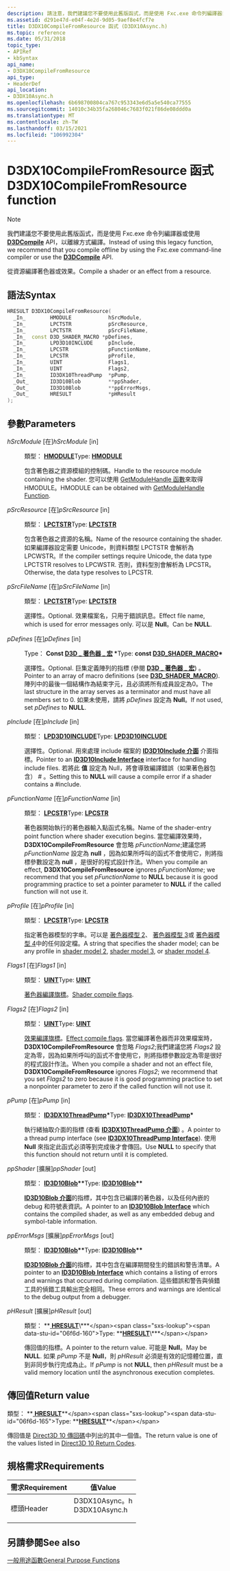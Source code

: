 ```yaml
---
description: 請注意，我們建議您不要使用此舊版函式，而是使用 Fxc.exe 命令列編譯器或使用 D3DCompile API，以離線方式編譯。 從資源編譯著色器或效果。
ms.assetid: d291e47d-e04f-4e2d-9d05-9aef8e4fcf7e
title: D3DX10CompileFromResource 函式 (D3DX10Async.h)
ms.topic: reference
ms.date: 05/31/2018
topic_type:
- APIRef
- kbSyntax
api_name:
- D3DX10CompileFromResource
api_type:
- HeaderDef
api_location:
- D3DX10Async.h
ms.openlocfilehash: 6b698700804ca767c953343e6d5a5e540ca77555
ms.sourcegitcommit: 14010c34b35fa268046c7683f021f86de08ddd0a
ms.translationtype: MT
ms.contentlocale: zh-TW
ms.lasthandoff: 03/15/2021
ms.locfileid: "106992304"
---
```

# <a name="d3dx10compilefromresource-function"></a><span data-ttu-id="06f6d-104">D3DX10CompileFromResource 函式</span><span class="sxs-lookup"><span data-stu-id="06f6d-104">D3DX10CompileFromResource function</span></span>

> [!Note]  
> <span data-ttu-id="06f6d-105">我們建議您不要使用此舊版函式，而是使用 Fxc.exe 命令列編譯器或使用 [**D3DCompile**](/windows/win32/api/d3dcompiler/nf-d3dcompiler-d3dcompile) API，以離線方式編譯。</span><span class="sxs-lookup"><span data-stu-id="06f6d-105">Instead of using this legacy function, we recommend that you compile offline by using the Fxc.exe command-line compiler or use the [**D3DCompile**](/windows/win32/api/d3dcompiler/nf-d3dcompiler-d3dcompile) API.</span></span>

 

<span data-ttu-id="06f6d-106">從資源編譯著色器或效果。</span><span class="sxs-lookup"><span data-stu-id="06f6d-106">Compile a shader or an effect from a resource.</span></span>

## <a name="syntax"></a><span data-ttu-id="06f6d-107">語法</span><span class="sxs-lookup"><span data-stu-id="06f6d-107">Syntax</span></span>


```C++
HRESULT D3DX10CompileFromResource(
  _In_        HMODULE            hSrcModule,
  _In_        LPCTSTR            pSrcResource,
  _In_        LPCTSTR            pSrcFileName,
  _In_  const D3D_SHADER_MACRO *pDefines,
  _In_        LPD3D10INCLUDE     pInclude,
  _In_        LPCSTR             pFunctionName,
  _In_        LPCSTR             pProfile,
  _In_        UINT               Flags1,
  _In_        UINT               Flags2,
  _In_        ID3DX10ThreadPump  *pPump,
  _Out_       ID3D10Blob         **ppShader,
  _Out_       ID3D10Blob         **ppErrorMsgs,
  _Out_       HRESULT            *pHResult
);
```



## <a name="parameters"></a><span data-ttu-id="06f6d-108">參數</span><span class="sxs-lookup"><span data-stu-id="06f6d-108">Parameters</span></span>

<dl> <dt>

<span data-ttu-id="06f6d-109">*hSrcModule* \[在\]</span><span class="sxs-lookup"><span data-stu-id="06f6d-109">*hSrcModule* \[in\]</span></span>
</dt> <dd>

<span data-ttu-id="06f6d-110">類型： **[ **HMODULE**](../winprog/windows-data-types.md)**</span><span class="sxs-lookup"><span data-stu-id="06f6d-110">Type: **[**HMODULE**](../winprog/windows-data-types.md)**</span></span>

<span data-ttu-id="06f6d-111">包含著色器之資源模組的控制碼。</span><span class="sxs-lookup"><span data-stu-id="06f6d-111">Handle to the resource module containing the shader.</span></span> <span data-ttu-id="06f6d-112">您可以使用 [GetModuleHandle 函數](/windows/win32/api/libloaderapi/nf-libloaderapi-getmodulehandlea)來取得 HMODULE。</span><span class="sxs-lookup"><span data-stu-id="06f6d-112">HMODULE can be obtained with [GetModuleHandle Function](/windows/win32/api/libloaderapi/nf-libloaderapi-getmodulehandlea).</span></span>

</dd> <dt>

<span data-ttu-id="06f6d-113">*pSrcResource* \[在\]</span><span class="sxs-lookup"><span data-stu-id="06f6d-113">*pSrcResource* \[in\]</span></span>
</dt> <dd>

<span data-ttu-id="06f6d-114">類型： **[ **LPCTSTR**](../winprog/windows-data-types.md)**</span><span class="sxs-lookup"><span data-stu-id="06f6d-114">Type: **[**LPCTSTR**](../winprog/windows-data-types.md)**</span></span>

<span data-ttu-id="06f6d-115">包含著色器之資源的名稱。</span><span class="sxs-lookup"><span data-stu-id="06f6d-115">Name of the resource containing the shader.</span></span> <span data-ttu-id="06f6d-116">如果編譯器設定需要 Unicode，則資料類型 LPCTSTR 會解析為 LPCWSTR。</span><span class="sxs-lookup"><span data-stu-id="06f6d-116">If the compiler settings require Unicode, the data type LPCTSTR resolves to LPCWSTR.</span></span> <span data-ttu-id="06f6d-117">否則，資料型別會解析為 LPCSTR。</span><span class="sxs-lookup"><span data-stu-id="06f6d-117">Otherwise, the data type resolves to LPCSTR.</span></span>

</dd> <dt>

<span data-ttu-id="06f6d-118">*pSrcFileName* \[在\]</span><span class="sxs-lookup"><span data-stu-id="06f6d-118">*pSrcFileName* \[in\]</span></span>
</dt> <dd>

<span data-ttu-id="06f6d-119">類型： **[ **LPCTSTR**](../winprog/windows-data-types.md)**</span><span class="sxs-lookup"><span data-stu-id="06f6d-119">Type: **[**LPCTSTR**](../winprog/windows-data-types.md)**</span></span>

<span data-ttu-id="06f6d-120">選擇性。</span><span class="sxs-lookup"><span data-stu-id="06f6d-120">Optional.</span></span> <span data-ttu-id="06f6d-121">效果檔案名，只用于錯誤訊息。</span><span class="sxs-lookup"><span data-stu-id="06f6d-121">Effect file name, which is used for error messages only.</span></span> <span data-ttu-id="06f6d-122">可以是 **Null**。</span><span class="sxs-lookup"><span data-stu-id="06f6d-122">Can be **NULL**.</span></span>

</dd> <dt>

<span data-ttu-id="06f6d-123">*pDefines* \[在\]</span><span class="sxs-lookup"><span data-stu-id="06f6d-123">*pDefines* \[in\]</span></span>
</dt> <dd>

<span data-ttu-id="06f6d-124">Type： **Const [**D3D \_ 著色器 \_ 宏**](/windows/win32/api/d3dcommon/ns-d3dcommon-d3d_shader_macro) \***</span><span class="sxs-lookup"><span data-stu-id="06f6d-124">Type: **const [**D3D\_SHADER\_MACRO**](/windows/win32/api/d3dcommon/ns-d3dcommon-d3d_shader_macro)\***</span></span>

<span data-ttu-id="06f6d-125">選擇性。</span><span class="sxs-lookup"><span data-stu-id="06f6d-125">Optional.</span></span> <span data-ttu-id="06f6d-126">巨集定義陣列的指標 (參閱 [**D3D \_ 著色器 \_ 宏**](/windows/win32/api/d3dcommon/ns-d3dcommon-d3d_shader_macro)) 。</span><span class="sxs-lookup"><span data-stu-id="06f6d-126">Pointer to an array of macro definitions (see [**D3D\_SHADER\_MACRO**](/windows/win32/api/d3dcommon/ns-d3dcommon-d3d_shader_macro)).</span></span> <span data-ttu-id="06f6d-127">陣列中的最後一個結構作為結束字元，且必須將所有成員設定為0。</span><span class="sxs-lookup"><span data-stu-id="06f6d-127">The last structure in the array serves as a terminator and must have all members set to 0.</span></span> <span data-ttu-id="06f6d-128">如果未使用，請將 *pDefines* 設定為 **Null**。</span><span class="sxs-lookup"><span data-stu-id="06f6d-128">If not used, set *pDefines* to **NULL**.</span></span>

</dd> <dt>

<span data-ttu-id="06f6d-129">*pInclude* \[在\]</span><span class="sxs-lookup"><span data-stu-id="06f6d-129">*pInclude* \[in\]</span></span>
</dt> <dd>

<span data-ttu-id="06f6d-130">類型： **[ **LPD3D10INCLUDE**](/previous-versions/windows/desktop/legacy/bb173775(v=vs.85))**</span><span class="sxs-lookup"><span data-stu-id="06f6d-130">Type: **[**LPD3D10INCLUDE**](/previous-versions/windows/desktop/legacy/bb173775(v=vs.85))**</span></span>

<span data-ttu-id="06f6d-131">選擇性。</span><span class="sxs-lookup"><span data-stu-id="06f6d-131">Optional.</span></span> <span data-ttu-id="06f6d-132">用來處理 include 檔案的 [**ID3D10Include 介面**](/previous-versions/windows/desktop/legacy/bb173775(v=vs.85)) 介面指標。</span><span class="sxs-lookup"><span data-stu-id="06f6d-132">Pointer to an [**ID3D10Include Interface**](/previous-versions/windows/desktop/legacy/bb173775(v=vs.85)) interface for handling include files.</span></span> <span data-ttu-id="06f6d-133">若將此 **值** 設定為 Null，將會導致編譯錯誤（如果著色器包含） \# 。</span><span class="sxs-lookup"><span data-stu-id="06f6d-133">Setting this to **NULL** will cause a compile error if a shader contains a \#include.</span></span>

</dd> <dt>

<span data-ttu-id="06f6d-134">*pFunctionName* \[在\]</span><span class="sxs-lookup"><span data-stu-id="06f6d-134">*pFunctionName* \[in\]</span></span>
</dt> <dd>

<span data-ttu-id="06f6d-135">類型： **[ **LPCSTR**](../winprog/windows-data-types.md)**</span><span class="sxs-lookup"><span data-stu-id="06f6d-135">Type: **[**LPCSTR**](../winprog/windows-data-types.md)**</span></span>

<span data-ttu-id="06f6d-136">著色器開始執行的著色器輸入點函式名稱。</span><span class="sxs-lookup"><span data-stu-id="06f6d-136">Name of the shader-entry point function where shader execution begins.</span></span> <span data-ttu-id="06f6d-137">當您編譯效果時， **D3DX10CompileFromResource** 會忽略 *pFunctionName*;建議您將 *pFunctionName* 設定為 **null** ，因為如果所呼叫的函式不會使用它，則將指標參數設定為 **null** ，是很好的程式設計作法。</span><span class="sxs-lookup"><span data-stu-id="06f6d-137">When you compile an effect, **D3DX10CompileFromResource** ignores *pFunctionName*; we recommend that you set *pFunctionName* to **NULL** because it is good programming practice to set a pointer parameter to **NULL** if the called function will not use it.</span></span>

</dd> <dt>

<span data-ttu-id="06f6d-138">*pProfile* \[在\]</span><span class="sxs-lookup"><span data-stu-id="06f6d-138">*pProfile* \[in\]</span></span>
</dt> <dd>

<span data-ttu-id="06f6d-139">類型： **[ **LPCSTR**](../winprog/windows-data-types.md)**</span><span class="sxs-lookup"><span data-stu-id="06f6d-139">Type: **[**LPCSTR**](../winprog/windows-data-types.md)**</span></span>

<span data-ttu-id="06f6d-140">指定著色器模型的字串。可以是 [著色器模型 2](../direct3dhlsl/dx-graphics-hlsl-sm2.md)、 [著色器模型 3](../direct3dhlsl/dx-graphics-hlsl-sm3.md)或 [著色器模型 4](../direct3dhlsl/dx-graphics-hlsl-sm4.md)中的任何設定檔。</span><span class="sxs-lookup"><span data-stu-id="06f6d-140">A string that specifies the shader model; can be any profile in [shader model 2](../direct3dhlsl/dx-graphics-hlsl-sm2.md), [shader model 3](../direct3dhlsl/dx-graphics-hlsl-sm3.md), or [shader model 4](../direct3dhlsl/dx-graphics-hlsl-sm4.md).</span></span>

</dd> <dt>

<span data-ttu-id="06f6d-141">*Flags1* \[在\]</span><span class="sxs-lookup"><span data-stu-id="06f6d-141">*Flags1* \[in\]</span></span>
</dt> <dd>

<span data-ttu-id="06f6d-142">類型： **[ **UINT**](../winprog/windows-data-types.md)**</span><span class="sxs-lookup"><span data-stu-id="06f6d-142">Type: **[**UINT**](../winprog/windows-data-types.md)**</span></span>

<span data-ttu-id="06f6d-143">[著色器編譯旗標](d3d10-shader.md)。</span><span class="sxs-lookup"><span data-stu-id="06f6d-143">[Shader compile flags](d3d10-shader.md).</span></span>

</dd> <dt>

<span data-ttu-id="06f6d-144">*Flags2* \[在\]</span><span class="sxs-lookup"><span data-stu-id="06f6d-144">*Flags2* \[in\]</span></span>
</dt> <dd>

<span data-ttu-id="06f6d-145">類型： **[ **UINT**](../winprog/windows-data-types.md)**</span><span class="sxs-lookup"><span data-stu-id="06f6d-145">Type: **[**UINT**](../winprog/windows-data-types.md)**</span></span>

<span data-ttu-id="06f6d-146">[效果編譯旗標](d3d10-graphics-reference-effect-constants.md)。</span><span class="sxs-lookup"><span data-stu-id="06f6d-146">[Effect compile flags](d3d10-graphics-reference-effect-constants.md).</span></span> <span data-ttu-id="06f6d-147">當您編譯著色器而非效果檔案時， **D3DX10CompileFromResource** 會忽略 *Flags2*;我們建議您將 *Flags2* 設定為零，因為如果所呼叫的函式不會使用它，則將指標參數設定為零是很好的程式設計作法。</span><span class="sxs-lookup"><span data-stu-id="06f6d-147">When you compile a shader and not an effect file, **D3DX10CompileFromResource** ignores *Flags2*; we recommend that you set *Flags2* to zero because it is good programming practice to set a nonpointer parameter to zero if the called function will not use it.</span></span>

</dd> <dt>

<span data-ttu-id="06f6d-148">*pPump* \[在\]</span><span class="sxs-lookup"><span data-stu-id="06f6d-148">*pPump* \[in\]</span></span>
</dt> <dd>

<span data-ttu-id="06f6d-149">類型： **[ **ID3DX10ThreadPump**](id3dx10threadpump.md)\***</span><span class="sxs-lookup"><span data-stu-id="06f6d-149">Type: **[**ID3DX10ThreadPump**](id3dx10threadpump.md)\***</span></span>

<span data-ttu-id="06f6d-150">執行緒抽取介面的指標 (查看 [**ID3DX10ThreadPump 介面**](id3dx10threadpump.md)) 。</span><span class="sxs-lookup"><span data-stu-id="06f6d-150">A pointer to a thread pump interface (see [**ID3DX10ThreadPump Interface**](id3dx10threadpump.md)).</span></span> <span data-ttu-id="06f6d-151">使用 **Null** 來指定此函式必須等到完成後才會傳回。</span><span class="sxs-lookup"><span data-stu-id="06f6d-151">Use **NULL** to specify that this function should not return until it is completed.</span></span>

</dd> <dt>

<span data-ttu-id="06f6d-152">*ppShader* \[擴展\]</span><span class="sxs-lookup"><span data-stu-id="06f6d-152">*ppShader* \[out\]</span></span>
</dt> <dd>

<span data-ttu-id="06f6d-153">類型： **[ **ID3D10Blob**](/windows/win32/api/D3DCommon/nn-d3dcommon-id3d10blob)\*\***</span><span class="sxs-lookup"><span data-stu-id="06f6d-153">Type: **[**ID3D10Blob**](/windows/win32/api/D3DCommon/nn-d3dcommon-id3d10blob)\*\***</span></span>

<span data-ttu-id="06f6d-154">[**ID3D10Blob 介面**](/windows/win32/api/D3DCommon/nn-d3dcommon-id3d10blob)的指標，其中包含已編譯的著色器，以及任何內嵌的 debug 和符號表資訊。</span><span class="sxs-lookup"><span data-stu-id="06f6d-154">A pointer to an [**ID3D10Blob Interface**](/windows/win32/api/D3DCommon/nn-d3dcommon-id3d10blob) which contains the compiled shader, as well as any embedded debug and symbol-table information.</span></span>

</dd> <dt>

<span data-ttu-id="06f6d-155">*ppErrorMsgs* \[擴展\]</span><span class="sxs-lookup"><span data-stu-id="06f6d-155">*ppErrorMsgs* \[out\]</span></span>
</dt> <dd>

<span data-ttu-id="06f6d-156">類型： **[ **ID3D10Blob**](/windows/win32/api/D3DCommon/nn-d3dcommon-id3d10blob)\*\***</span><span class="sxs-lookup"><span data-stu-id="06f6d-156">Type: **[**ID3D10Blob**](/windows/win32/api/D3DCommon/nn-d3dcommon-id3d10blob)\*\***</span></span>

<span data-ttu-id="06f6d-157">[**ID3D10Blob 介面**](/windows/win32/api/D3DCommon/nn-d3dcommon-id3d10blob)的指標，其中包含在編譯期間發生的錯誤和警告清單。</span><span class="sxs-lookup"><span data-stu-id="06f6d-157">A pointer to an [**ID3D10Blob Interface**](/windows/win32/api/D3DCommon/nn-d3dcommon-id3d10blob) which contains a listing of errors and warnings that occurred during compilation.</span></span> <span data-ttu-id="06f6d-158">這些錯誤和警告與偵錯工具的偵錯工具輸出完全相同。</span><span class="sxs-lookup"><span data-stu-id="06f6d-158">These errors and warnings are identical to the debug output from a debugger.</span></span>

</dd> <dt>

<span data-ttu-id="06f6d-159">*pHResult* \[擴展\]</span><span class="sxs-lookup"><span data-stu-id="06f6d-159">*pHResult* \[out\]</span></span>
</dt> <dd>

<span data-ttu-id="06f6d-160">類型： **[ **HRESULT**](https://msdn.microsoft.com/library/Bb401631(v=MSDN.10).aspx)\***</span><span class="sxs-lookup"><span data-stu-id="06f6d-160">Type: **[**HRESULT**](https://msdn.microsoft.com/library/Bb401631(v=MSDN.10).aspx)\***</span></span>

<span data-ttu-id="06f6d-161">傳回值的指標。</span><span class="sxs-lookup"><span data-stu-id="06f6d-161">A pointer to the return value.</span></span> <span data-ttu-id="06f6d-162">可能是 **Null**。</span><span class="sxs-lookup"><span data-stu-id="06f6d-162">May be **NULL**.</span></span> <span data-ttu-id="06f6d-163">如果 *pPump* 不是 **Null**，則 *pHResult* 必須是有效的記憶體位置，直到非同步執行完成為止。</span><span class="sxs-lookup"><span data-stu-id="06f6d-163">If *pPump* is not **NULL**, then *pHResult* must be a valid memory location until the asynchronous execution completes.</span></span>

</dd> </dl>

## <a name="return-value"></a><span data-ttu-id="06f6d-164">傳回值</span><span class="sxs-lookup"><span data-stu-id="06f6d-164">Return value</span></span>

<span data-ttu-id="06f6d-165">類型： **[ **HRESULT**](https://msdn.microsoft.com/library/Bb401631(v=MSDN.10).aspx)**</span><span class="sxs-lookup"><span data-stu-id="06f6d-165">Type: **[**HRESULT**](https://msdn.microsoft.com/library/Bb401631(v=MSDN.10).aspx)**</span></span>

<span data-ttu-id="06f6d-166">傳回值是 [Direct3D 10 傳回碼](d3d10-graphics-reference-returnvalues.md)中列出的其中一個值。</span><span class="sxs-lookup"><span data-stu-id="06f6d-166">The return value is one of the values listed in [Direct3D 10 Return Codes](d3d10-graphics-reference-returnvalues.md).</span></span>

## <a name="requirements"></a><span data-ttu-id="06f6d-167">規格需求</span><span class="sxs-lookup"><span data-stu-id="06f6d-167">Requirements</span></span>



| <span data-ttu-id="06f6d-168">需求</span><span class="sxs-lookup"><span data-stu-id="06f6d-168">Requirement</span></span> | <span data-ttu-id="06f6d-169">值</span><span class="sxs-lookup"><span data-stu-id="06f6d-169">Value</span></span> |
|-------------------|------------------------------------------------------------------------------------------|
| <span data-ttu-id="06f6d-170">標頭</span><span class="sxs-lookup"><span data-stu-id="06f6d-170">Header</span></span><br/> | <dl> <span data-ttu-id="06f6d-171"><dt>D3DX10Async。h</dt></span><span class="sxs-lookup"><span data-stu-id="06f6d-171"><dt>D3DX10Async.h</dt></span></span> </dl> |



## <a name="see-also"></a><span data-ttu-id="06f6d-172">另請參閱</span><span class="sxs-lookup"><span data-stu-id="06f6d-172">See also</span></span>

<dl> <dt>

[<span data-ttu-id="06f6d-173">一般用途函數</span><span class="sxs-lookup"><span data-stu-id="06f6d-173">General Purpose Functions</span></span>](d3d10-graphics-reference-d3dx10-functions-general-purpose.md)
</dt> </dl>

 

 
